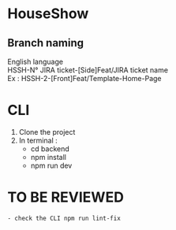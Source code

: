 # HouseShow

## Branch naming
English language <br>
HSSH-N° JIRA ticket-[Side]Feat/JIRA ticket name <br>
Ex : HSSH-2-[Front]Feat/Template-Home-Page

# CLI
1. Clone the project
2. In terminal :
   - cd backend
   - npm install
   - npm run dev

# TO BE REVIEWED
    - check the CLI npm run lint-fix
